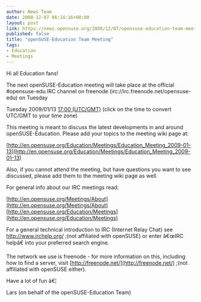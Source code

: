 ```yaml
---
author: News Team
date: 2008-12-07 06:14:16+00:00
layout: post
link: https://news.opensuse.org/2008/12/07/opensuse-education-team-meeting-2/
published: false
title: "openSUSE-Education Team Meeting"
tags:
- Education
- Meetings
---
```

Hi all Education fans!

The next openSUSE-Education meeting will take place at the official #opensuse-edu IRC channel on freenode  (irc://irc.freenode.net/opensuse-edu) on Tuesday

Tuesday 2009/01/13 [17:00 (UTC/GMT)](http://www.worldtimeserver.com/convert_time_in_UTC.aspx?y=2009&mo=01&d=13&h=17&mn=0)
(click on the time to convert UTC/GMT to your time zone)

This meeting is meant to discuss the latest developments in and around openSUSE-Education. Please add your topics to the meeting wiki page at:

[http://en.opensuse.org/Education/Meetings/Education_Meeting_2009-01-13](http://en.opensuse.org/Education/Meetings/Education_Meeting_2009-01-13)

Also, if you cannot attend the meeting, but have questions you want to see discussed, please add them to the meeting wiki page as well.

For general info about our IRC meetings read:

[http://en.opensuse.org/Meetings/About](http://en.opensuse.org/Meetings/About)
[http://en.opensuse.org/Education/Meetings](http://en.opensuse.org/Education/Meetings)

For a general technical introduction to IRC (Internet Relay Chat) see http://www.irchelp.org/ ;(not affiliated with openSUSE) or enter â€œIRC helpâ€ into your preferred search engine.

The network we use is freenode - for more information on this, including how to find a server, visit [http://freenode.net/](http://freenode.net/) ;(not affiliated with openSUSE either).

Have a lot of fun â€¦

Lars (on behalf of the openSUSE-Education Team)		
